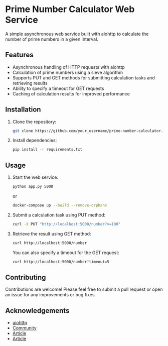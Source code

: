 # Prime Number Calculator Web Service

A simple asynchronous web service built with aiohttp to calculate the number of prime numbers in a given interval.

## Features

- Asynchronous handling of HTTP requests with aiohttp
- Calculation of prime numbers using a sieve algorithm
- Supports PUT and GET methods for submitting calculation tasks and retrieving results
- Ability to specify a timeout for GET requests
- Caching of calculation results for improved performance

## Installation

1. Clone the repository:

    ```bash
    git clone https://github.com/your_username/prime-number-calculator.git
    ```

2. Install dependencies:

    ```bash
    pip install -r requirements.txt
    ```

## Usage

1. Start the web service:

    ```bash
    python app.py 5000
    ```
    or
    
    ```bash
    docker-compose up --build --remove-orphans
    
    ```

2. Submit a calculation task using PUT method:

    ```bash
    curl -X PUT "http://localhost:5000/number?v=100"
    ```

3. Retrieve the result using GET method:

    ```bash
    curl http://localhost:5000/number
    ```

    You can also specify a timeout for the GET request:

    ```bash
    curl http://localhost:5000/number?timeout=5
    ```

## Contributing

Contributions are welcome! Please feel free to submit a pull request or open an issue for any improvements or bug fixes.

## Acknowledgements
* [aiohttp](https://docs.aiohttp.org/en/stable/index.html)
* [Community](https://github.com/firdavsDev/Task_Award)
* [Article](https://pythonist.ru/aiohttp-in-python/)
* [Article](https://awstip.com/how-to-handle-a-million-requests-in-a-day-using-django-25eefaee8aad)